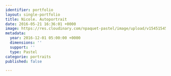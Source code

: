 ```yaml
---
identifier: portfolio
layout: single-portfolio
title: Nicole. Autoportrait
date: 2016-05-21 16:36:01 +0000
image: https://res.cloudinary.com/npaquet-pastel/image/upload/v1545154567/Nicole-autoportrait-pastel-26-X-36-cm-2016.jpg
metadata:
  year: 2016-12-01 05:00:00 +0000
  dimensions: ''
  support: ''
  type: Pastel
categorie: portraits
published: false

---
```

